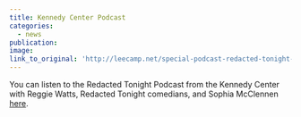 ```yaml
---
title: Kennedy Center Podcast
categories: 
  - news
publication:
image:
link_to_original: 'http://leecamp.net/special-podcast-redacted-tonight-live-with-reggie-watts-sophia-mcclennan-click-to-listen/'
---
```



You can listen to the Redacted Tonight Podcast from the Kennedy Center with Reggie Watts, Redacted Tonight comedians, and Sophia McClennen [here](http://leecamp.net/special-podcast-redacted-tonight-live-with-reggie-watts-sophia-mcclennan-click-to-listen/).